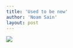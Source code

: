 ```yaml
---
title: 'Used to be new'
author: 'Noam Sain'
layout: post
---
```


![](http://2.bp.blogspot.com/_8aN4krk1nsk/TG-9pTRD-mI/AAAAAAAAAao/fq78ZGvGgnU/s320/20100302.jpg)
